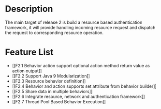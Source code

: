 # Description

The main target of release 2 is build a resource based authentication framework, it will provide handling incoming resource request and dispatch the request to corresponding resource operation.

# Feature List

* [[F2.1 Behavior action support optional action method return value as action output]]
* [[F2.2 Support Java 9 Modularization]]
* [[F2.3 Resource behavior definition]]
* [[F2.4 Behavior and action supports set attribute from behavior builder]]
* [[F2.5 Share data in multiple behaviors]]
* [[F2.6 Integrate resource, network and authentication framework]]
* [[F2.7 Thread Pool Based Behavior Execution]]